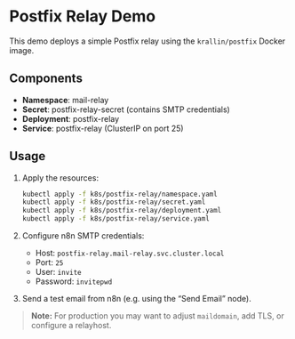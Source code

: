 # Postfix Relay Demo

This demo deploys a simple Postfix relay using the `krallin/postfix` Docker image.

## Components

- **Namespace**: mail-relay
- **Secret**: postfix-relay-secret (contains SMTP credentials)
- **Deployment**: postfix-relay
- **Service**: postfix-relay (ClusterIP on port 25)

## Usage

1.  Apply the resources:

    ```bash
    kubectl apply -f k8s/postfix-relay/namespace.yaml
    kubectl apply -f k8s/postfix-relay/secret.yaml
    kubectl apply -f k8s/postfix-relay/deployment.yaml
    kubectl apply -f k8s/postfix-relay/service.yaml
    ```

2.  Configure n8n SMTP credentials:

    - Host: `postfix-relay.mail-relay.svc.cluster.local`
    - Port: `25`
    - User: `invite`
    - Password: `invitepwd`

3.  Send a test email from n8n (e.g. using the “Send Email” node).

> **Note:** For production you may want to adjust `maildomain`, add TLS, or configure a relayhost.
